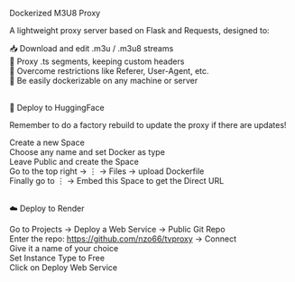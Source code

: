 Dockerized M3U8 Proxy<br>

A lightweight proxy server based on Flask and Requests, designed to:<br>

📥 Download and edit .m3u / .m3u8 streams<br>
🔁 Proxy .ts segments, keeping custom headers<br>
🚫 Overcome restrictions like Referer, User-Agent, etc.<br>
🐳 Be easily dockerizable on any machine or server<br><br>


🤗 Deploy to HuggingFace<br>

Remember to do a factory rebuild to update the proxy if there are updates!<br>

Create a new Space<br>
Choose any name and set Docker as type<br>
Leave Public and create the Space<br>
Go to the top right → ⋮ → Files → upload Dockerfile<br>
Finally go to ⋮ → Embed this Space to get the Direct URL<br><br>


☁️ <dev>Deploy to Render</dev><br>

Go to Projects → Deploy a Web Service → Public Git Repo<br>
Enter the repo: https://github.com/nzo66/tvproxy → Connect<br>
Give it a name of your choice<br>
Set Instance Type to Free<br>
Click on Deploy Web Service
